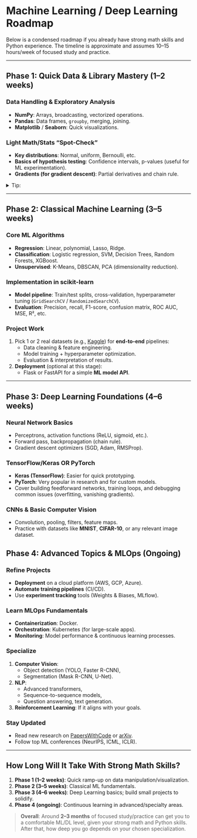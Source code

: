 # **Machine Learning / Deep Learning Roadmap**

Below is a condensed roadmap if you already have strong math skills and Python experience. The timeline is approximate and assumes 10–15 hours/week of focused study and practice.

---

## **Phase 1: Quick Data & Library Mastery (1–2 weeks)**

### **Data Handling & Exploratory Analysis**
- **NumPy**: Arrays, broadcasting, vectorized operations.  
- **Pandas**: Data frames, `groupby`, merging, joining.  
- **Matplotlib** / **Seaborn**: Quick visualizations.

### **Light Math/Stats “Spot-Check”**
- **Key distributions**: Normal, uniform, Bernoulli, etc.  
- **Basics of hypothesis testing**: Confidence intervals, p-values (useful for ML experimentation).  
- **Gradients (for gradient descent)**: Partial derivatives and chain rule.

<details>
<summary>Tip:</summary>
If you find gaps while applying these concepts, take a quick refresher. Otherwise, move on to core ML.
</details>

---

## **Phase 2: Classical Machine Learning (3–5 weeks)**

### **Core ML Algorithms**
- **Regression**: Linear, polynomial, Lasso, Ridge.  
- **Classification**: Logistic regression, SVM, Decision Trees, Random Forests, XGBoost.  
- **Unsupervised**: K-Means, DBSCAN, PCA (dimensionality reduction).

### **Implementation in scikit-learn**
- **Model pipeline**: Train/test splits, cross-validation, hyperparameter tuning (`GridSearchCV` / `RandomizedSearchCV`).  
- **Evaluation**: Precision, recall, F1-score, confusion matrix, ROC AUC, MSE, R², etc.

### **Project Work**
1. Pick 1 or 2 real datasets (e.g., [Kaggle](https://www.kaggle.com/)) for **end-to-end** pipelines:
   - Data cleaning & feature engineering.  
   - Model training + hyperparameter optimization.  
   - Evaluation & interpretation of results.
2. **Deployment** (optional at this stage):  
   - Flask or FastAPI for a simple **ML model API**.

---

## **Phase 3: Deep Learning Foundations (4–6 weeks)**

### **Neural Network Basics**
- Perceptrons, activation functions (ReLU, sigmoid, etc.).  
- Forward pass, backpropagation (chain rule).  
- Gradient descent optimizers (SGD, Adam, RMSProp).

### **TensorFlow/Keras OR PyTorch**
- **Keras (TensorFlow)**: Easier for quick prototyping.  
- **PyTorch**: Very popular in research and for custom models.
- Cover building feedforward networks, training loops, and debugging common issues (overfitting, vanishing gradients).

### **CNNs & Basic Computer Vision**
- Convolution, pooling, filters, feature maps.  
- Practice with datasets like **MNIST**, **CIFAR-10**, or any relevant image dataset.



## **Phase 4: Advanced Topics & MLOps (Ongoing)**

### **Refine Projects**
- **Deployment** on a cloud platform (AWS, GCP, Azure).  
- **Automate training pipelines** (CI/CD).  
- Use **experiment tracking** tools (Weights & Biases, MLflow).

### **Learn MLOps Fundamentals**
- **Containerization**: Docker.  
- **Orchestration**: Kubernetes (for large-scale apps).  
- **Monitoring**: Model performance & continuous learning processes.

### **Specialize**
1. **Computer Vision**:  
   - Object detection (YOLO, Faster R-CNN),  
   - Segmentation (Mask R-CNN, U-Net).  
2. **NLP**:  
   - Advanced transformers,  
   - Sequence-to-sequence models,  
   - Question answering, text generation.  
3. **Reinforcement Learning**: If it aligns with your goals.

### **Stay Updated**
- Read new research on [PapersWithCode](https://paperswithcode.com/) or [arXiv](https://arxiv.org/).  
- Follow top ML conferences (NeurIPS, ICML, ICLR).

---

## **How Long Will It Take With Strong Math Skills?**

1. **Phase 1 (1–2 weeks)**: Quick ramp-up on data manipulation/visualization.  
2. **Phase 2 (3–5 weeks)**: Classical ML fundamentals.  
3. **Phase 3 (4–6 weeks)**: Deep Learning basics; build small projects to solidify.  
4. **Phase 4 (ongoing)**: Continuous learning in advanced/specialty areas.

> **Overall**: Around **2–3 months** of focused study/practice can get you to a comfortable ML/DL level, given your strong math and Python skills. After that, how deep you go depends on your chosen specialization.
